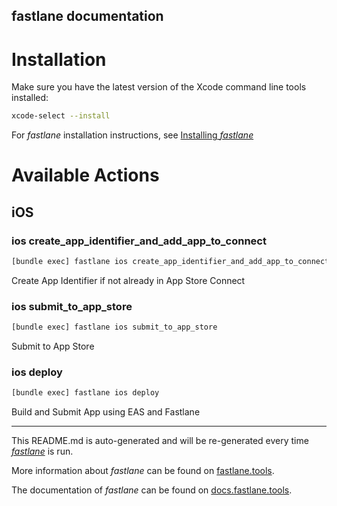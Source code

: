 fastlane documentation
----

# Installation

Make sure you have the latest version of the Xcode command line tools installed:

```sh
xcode-select --install
```

For _fastlane_ installation instructions, see [Installing _fastlane_](https://docs.fastlane.tools/#installing-fastlane)

# Available Actions

## iOS

### ios create_app_identifier_and_add_app_to_connect

```sh
[bundle exec] fastlane ios create_app_identifier_and_add_app_to_connect
```

Create App Identifier if not already in App Store Connect

### ios submit_to_app_store

```sh
[bundle exec] fastlane ios submit_to_app_store
```

Submit to App Store

### ios deploy

```sh
[bundle exec] fastlane ios deploy
```

Build and Submit App using EAS and Fastlane

----

This README.md is auto-generated and will be re-generated every time [_fastlane_](https://fastlane.tools) is run.

More information about _fastlane_ can be found on [fastlane.tools](https://fastlane.tools).

The documentation of _fastlane_ can be found on [docs.fastlane.tools](https://docs.fastlane.tools).

